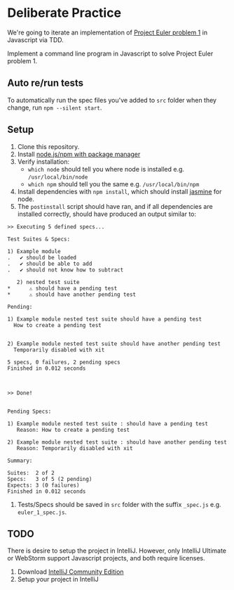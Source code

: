 # Deliberate Practice

We're going to iterate an implementation of [Project Euler problem 1](https://projecteuler.net/problem=1) in Javascript via TDD.

Implement a command line program in Javascript to solve Project Euler problem 1.

## Auto re/run tests
To automatically run the spec files you've added to `src` folder when they change, run `npm --silent start`.

## Setup
1. Clone this repository.
1. Install [node.js/npm with package manager](https://nodejs.org/en/download/package-manager/)
1. Verify installation:
    - `which node` should tell you where node is installed e.g. `/usr/local/bin/node`
    - `which npm` should tell you the same e.g. `/usr/local/bin/npm`
1. Install dependencies with `npm install`, which should install [jasmine](https://jasmine.github.io/pages/getting_started.html) for node.
1. The `postinstall` script should have ran, and if all dependencies are installed correctly, should have produced an output similar to:
```shell
>> Executing 5 defined specs...

Test Suites & Specs:

1) Example module
.   ✔ should be loaded
.   ✔ should be able to add
.   ✔ should not know how to subtract

   2) nested test suite
*      ⚠ should have a pending test
*      ⚠ should have another pending test

Pending:

1) Example module nested test suite should have a pending test
  How to create a pending test


2) Example module nested test suite should have another pending test
  Temporarily disabled with xit

5 specs, 0 failures, 2 pending specs
Finished in 0.012 seconds



>> Done!


Pending Specs:

1) Example module nested test suite : should have a pending test
   Reason: How to create a pending test

2) Example module nested test suite : should have another pending test
   Reason: Temporarily disabled with xit

Summary:

Suites:  2 of 2
Specs:   3 of 5 (2 pending)
Expects: 3 (0 failures)
Finished in 0.012 seconds
```
1. Tests/Specs should be saved in `src` folder with the suffix `_spec.js` e.g. `euler_1_spec.js`.

## TODO
There is desire to setup the project in IntelliJ.  However, only IntelliJ Ultimate or WebStorm support Javascript projects, and both require licenses.
1. Download [IntelliJ Community Edition](https://www.jetbrains.com/idea/download/download-thanks.html?platform=mac&code=IIC)
1. Setup your project in IntelliJ

